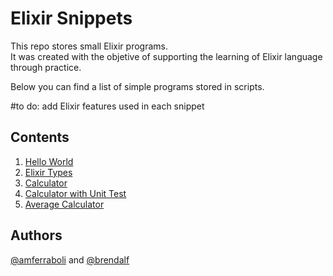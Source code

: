 # Elixir Snippets

This repo stores small Elixir programs.  
It was created with the objetive of supporting the learning of Elixir language through practice. 

Below you can find a list of simple programs stored in scripts.

#to do: add Elixir features used in each snippet

## Contents
1. [Hello World](src/hello_world.exs)
2. [Elixir Types](src/types.exs)
3. [Calculator](src/calculator.exs)
4. [Calculator with Unit Test](src/calculator/)
5. [Average Calculator](src/average_calculator)

## Authors
[@amferraboli](https://github.com/amferraboli) and [@brendalf](https://github.com/brendalf)
